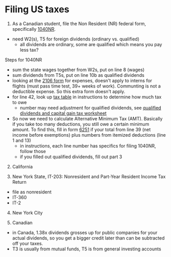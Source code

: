 # Filing US taxes
1. As a Canadian student, file the Non Resident (NR) federal form, specifically [1040NR](https://www.irs.gov/pub/irs-pdf/f1040nr.pdf).
- need W2(s), T5 for foreign dividends (ordinary vs. qualified)
  - all dividends are ordinary, some are qualified which means you pay less tax?

Steps for 1040NR
- sum the state wages together from W2s, put on line 8 (wages)
- sum dividends from T5s, put on line 10b as qualified dividends
- looking at the [2106 form](https://www.irs.gov/pub/irs-pdf/f2106.pdf) for expenses, doesn't apply to interns for flights (must pass time test, 39+ weeks of work). Communting is not a deductible expense. So this extra form doesn't apply.
- for line 42, look up [tax table](https://www.irs.gov/pub/irs-pdf/i1040nr.pdf) in instructions to determine how much tax to owe
  - number may need adjustment for qualified dividends, see [qualified dividends and capital gain tax worksheet](https://www.irs.gov/pub/irs-pdf/i1040nr.pdf)
- So now we need to calculate Alternative Minimum Tax (AMT). Basically if you take too many deductions, you still owe a certain minimum amount. To find this, fill in form [6251](https://www.irs.gov/pub/irs-pdf/f6251.pdf) if your total from line 39 (net income before exemptions) plus numbers from itemized deductions (line 1 and 13)
  - in instructions, each line number has specifics for filing 1040NR, follow those
  - if you filled out qualified dividends, fill out part 3
 
2. California

3. New York State, IT-203: Nonresident and Part-Year Resident Income Tax Return
- file as nonresident
- IT-360
- IT-2

4. New York City

5. Canadian
- in Canada, 1.38x dividends grosses up for public companies for your actual dividends, so you get a bigger credit later than can be subtracted off your taxes. 
- T3 is usually from mutual funds, T5 is from general investing accounts
